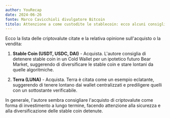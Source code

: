 ```yaml
---
author: YouRecap
date: 2024-06-26
fonte: Marco Cavicchioli divulgatore Bitcoin
titolo: Attenzione a come custodite le stablecoin: ecco alcuni consigli
---
```


Ecco la lista delle criptovalute citate e la relativa opinione sull'acquisto o la vendita:

1. **Stable Coin (USDT, USDC, DAI)** - Acquista. L'autore consiglia di detenere stable coin in un Cold Wallet per un ipotetico futuro Bear Market, suggerendo di diversificare le stable coin e stare lontani da quelle algoritmiche.

2. **Terra (LUNA)** - Acquista. Terra è citata come un esempio eclatante, suggerendo di tenere lontano dai wallet centralizzati e prediligere quelli con un sottostante verificabile.

In generale, l'autore sembra consigliare l'acquisto di criptovalute come forma di investimento a lungo termine, facendo attenzione alla sicurezza e alla diversificazione delle stable coin detenute.
